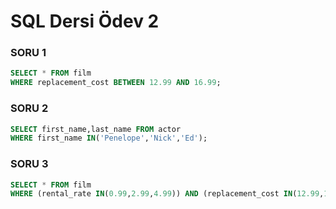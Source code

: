 # SQL Dersi Ödev 2

### SORU 1

``` SQL
SELECT * FROM film
WHERE replacement_cost BETWEEN 12.99 AND 16.99;
```

### SORU 2

``` SQL
SELECT first_name,last_name FROM actor
WHERE first_name IN('Penelope','Nick','Ed');
```

### SORU 3

``` SQL
SELECT * FROM film
WHERE (rental_rate IN(0.99,2.99,4.99)) AND (replacement_cost IN(12.99,15.99,28.99));
```

